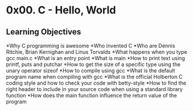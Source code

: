 # 0x00. C - Hello, World

## Learning Objectives
*Why C programming is awesome
*Who invented C
*Who are Dennis Ritchie, Brian Kernighan and Linus Torvalds
*What happens when you type gcc main.c
*What is an entry point
*What is main
*How to print text using printf, puts and putchar
*How to get the size of a specific type using the unary operator sizeof
*How to compile using gcc
*What is the default program name when compiling with gcc
*What is the official Holberton C coding style and how to check your code with betty-style
*How to find the right header to include in your source code when using a standard library function
*How does the main function influence the return value of the program